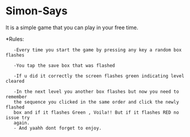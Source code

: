 # Simon-Says
It is a simple game that you can play in your free time.


*Rules:
       
       -Every time you start the game by pressing any key a random box flashes
       
       -You tap the save box that was flashed
       
       -If u did it correctly the screen flashes green indicating level cleared
       
       -In the next level you another box flashes but now you need to remember
       the sequence you clicked in the same order and click the newly flashed 
       box and if it flashes Green , Voila!! But if it flashes RED no issue try 
       again.
       - And yaahh dont forget to enjoy.